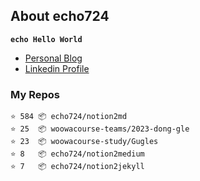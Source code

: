 ## About echo724

<code>**echo Hello World**</code>

- [Personal Blog](https://medium.com/echo-devblog)
- [Linkedin Profile](https://www.linkedin.com/in/eunchan-cho-382001184)

### My Repos
```
⭐️ 584 📦 echo724/notion2md
⭐️ 25  📦 woowacourse-teams/2023-dong-gle
⭐️ 23  📦 woowacourse-study/Gugles
⭐️ 8   📦 echo724/notion2medium
⭐️ 7   📦 echo724/notion2jekyll
```
